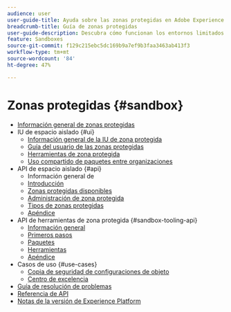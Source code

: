 ```yaml
---
audience: user
user-guide-title: Ayuda sobre las zonas protegidas en Adobe Experience Platform
breadcrumb-title: Guía de zonas protegidas
user-guide-description: Descubra cómo funcionan los entornos limitados y cómo dividen una instancia de Experience Platform en entornos virtuales para el desarrollo, las pruebas y la implementación de aplicaciones.
feature: Sandboxes
source-git-commit: f129c215ebc5dc169b9a7ef9b3faa3463ab413f3
workflow-type: tm+mt
source-wordcount: '84'
ht-degree: 47%

---
```



# Zonas protegidas {#sandbox}

* [Información general de zonas protegidas](home.md)
* IU de espacio aislado {#ui}
   * [Información general de la IU de zona protegida](ui/overview.md)
   * [Guía del usuario de las zonas protegidas](ui/user-guide.md)
   * [Herramientas de zona protegida](ui/sandbox-tooling.md)
   * [Uso compartido de paquetes entre organizaciones](ui/sharing-packages-across-orgs.md)
* API de espacio aislado {#api}
   * Información general de [](api/overview.md)
   * [Introducción](api/getting-started.md)
   * [Zonas protegidas disponibles](api/available.md)
   * [Administración de zona protegida](api/sandboxes.md)
   * [Tipos de zonas protegidas](api/types.md)
   * [Apéndice](api/appendix.md)
* API de herramientas de zona protegida {#sandbox-tooling-api}
   * [Información general](sandbox-tooling-api/overview.md)
   * [Primeros pasos](sandbox-tooling-api/getting-started.md)
   * [Paquetes](sandbox-tooling-api/packages.md)
   * [Herramientas](sandbox-tooling-api/tools.md)
   * [Apéndice](sandbox-tooling-api/appendix.md)
* Casos de uso {#use-cases}
   * [Copia de seguridad de configuraciones de objeto](use-cases/backup-object-configuration.md)
   * [Centro de excelencia](use-cases/center-of-excellence.md)
* [Guía de resolución de problemas](troubleshooting-guide.md)
* [Referencia de API](https://www.adobe.io/experience-platform-apis/references/sandbox)
* [Notas de la versión de Experience Platform](https://experienceleague.adobe.com/es/docs/experience-platform/release-notes/latest)
